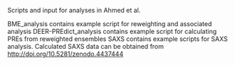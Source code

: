 Scripts and input for analyses in Ahmed et al.

BME_analysis contains example script for reweighting and associated analysis
DEER-PREdict_analysis contains example script for calculating PREs from reweighted ensembles
SAXS contains example scripts for SAXS analysis. Calculated SAXS data can be obtained from http://doi.org/10.5281/zenodo.4437444
